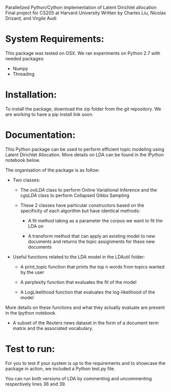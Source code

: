 Parallelized Python/Cython implementation of Latent Dirichlet allocation
Final project for CS205 at Harvard University
Written by Charles Liu, Nicolas Drizard, and Virgile Audi

# System Requirements:

This package was tested on OSX. We ran experiments on Python 2.7 with needed packages:

- Numpy
- Threading

# Installation:

To install the package, download the zip folder from the git repository. We are working to have a pip install link soon.

# Documentation:

This Python package can be used to perform efficient topic modeling using Latent Dirichlet Allocation. More details on LDA can be found in the IPython notebook below. 

The organisation of the package is as follow:

 - Two classes: 
    
    * The *oviLDA* class to perform Online Variational Inference and the *cgsLDA* class to perform Collapsed Gibbs Sampling
 
    * These 2 classes have particular constructors based on the specificity of each algorithm but have identical methods:
 
        - A fit method taking as a parameter the corpus we want to fit the LDA on
        
        - A transform method that can apply an existing model to new documents and returns the topic assignments for these new documents
    
 -  Useful functions related to the LDA model in the LDAutil folder:
    
    * A print_topic function that prints the top n words from topics wanted by the user
    
    * A perplexity function that evaluates the fit of the model
    
    * A LogLikelihood function that evaluates the log-likelihood of the model 
    
More details on these functions and what they actually evaluate are present in the Ipython notebook.
    
 - A subset of the Reuters news dataset in the form of a document term matrix and the associated vocabulary.
    

# Test to run:

For you to test if your system is up to the requirements and to showcase the package in action, we included a Python test.py file.

You can run both versions of LDA by commenting and uncommenting respectively lines 36 and 39.
